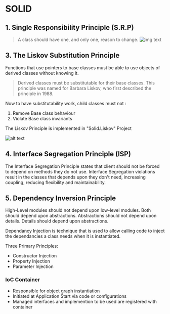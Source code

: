 # SOLID

## 1. Single Responsibility Principle (S.R.P)
> A class should have one, and only one, reason to change.
![img text](https://www.tomdalling.com/images/posts/srp.jpg)

## 3. The Liskov Substitution Principle
Functions that use pointers to base classes must be able to use objects of derived classes without knowing it.

> Derived classes must be substitutable for their base classes.
This principle was named for Barbara Liskov, who first described the principle in 1988.

Now to have substitutability work, child classes must not :
1. Remove Base class behaviour
2. Violate Base class invariants

The Liskov Principle is implemented in "Solid.Liskov" Project

![alt text](https://www.tomdalling.com/images/posts/lsp.jpg)

## 4. Interface Segregation Principle (ISP)
The Interface Segregation Principle states that client should not be forced to depend on methods they do not use. Interface Segregation violations result in the classes that depends upon they don't need, increasing coupling, reducing flexibility and maintainability.  

## 5. Dependency Inversion Principle
High-Level modules should not depend upon low-level modules. Both should depend upon abstractions. Abstractions should not depend upon details. Details should depend upon abstractions.

Dependancy Injection is technique that is used to allow calling code to inject the dependancies a class needs when it is instantiated.

Three Primary Principles:
- Constructor Injection
- Property Injection
- Parameter Injection 

### IoC Container
- Responsible for object graph instantiation
- Initiated at Application Start via code or configurations
- Managed interfaces and implemention to be used are registered with container
